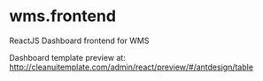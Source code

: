 # wms.frontend
ReactJS Dashboard frontend for WMS

Dashboard template preview at:
http://cleanuitemplate.com/admin/react/preview/#/antdesign/table
